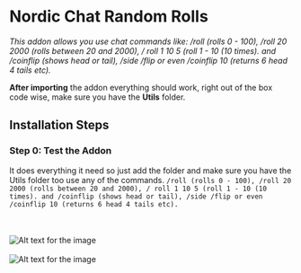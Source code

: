 # Nordic Chat Random Rolls
*This addon allows you use chat commands like: /roll (rolls 0 - 100), /roll 20 2000 (rolls between 20 and 2000), / roll 1 10 5 (roll 1 - 10 (10 times). and /coinflip (shows head or tail), /side /flip or even /coinflip 10 (returns 6 head 4 tails etc).*

**After importing** the addon everything should work, right out of the box code wise, make sure you have the **Utils** folder. 
<br>
## **Installation Steps**

### **Step 0**: **Test the Addon**
It does everything it need so just add the folder and make sure you have the Utils folder too use any of the commands.
``/roll (rolls 0 - 100), /roll 20 2000 (rolls between 20 and 2000), / roll 1 10 5 (roll 1 - 10 (10 times). and /coinflip (shows head or tail), /side /flip or even /coinflip 10 (returns 6 head 4 tails etc).``

<br></br>
![Alt text for the image](https://jokeoverflow.xyz/Install-Guides/RandomRoll/example2.png)
<br></br>
![Alt text for the image](https://jokeoverflow.xyz/Install-Guides/RandomRoll/example5.png)

